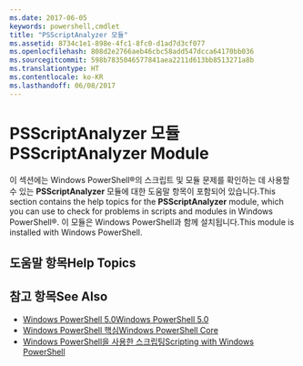 ```yaml
---
ms.date: 2017-06-05
keywords: powershell,cmdlet
title: "PSScriptAnalyzer 모듈"
ms.assetid: 8734c1e1-898e-4fc1-8fc0-d1ad7d3cf077
ms.openlocfilehash: 808d2e2766aeb46cbc58add547dcca64170bb036
ms.sourcegitcommit: 598b7835046577841aea2211d613bb8513271a8b
ms.translationtype: HT
ms.contentlocale: ko-KR
ms.lasthandoff: 06/08/2017
---
```

# <a name="psscriptanalyzer-module"></a><span data-ttu-id="94f97-103">PSScriptAnalyzer 모듈</span><span class="sxs-lookup"><span data-stu-id="94f97-103">PSScriptAnalyzer Module</span></span>
<span data-ttu-id="94f97-104">이 섹션에는 Windows PowerShell®의 스크립트 및 모듈 문제를 확인하는 데 사용할 수 있는 **PSScriptAnalyzer** 모듈에 대한 도움말 항목이 포함되어 있습니다.</span><span class="sxs-lookup"><span data-stu-id="94f97-104">This section contains the help topics for the **PSScriptAnalyzer** module, which you can use to check for problems in scripts and modules in Windows PowerShell®.</span></span> <span data-ttu-id="94f97-105">이 모듈은 Windows PowerShell과 함께 설치됩니다.</span><span class="sxs-lookup"><span data-stu-id="94f97-105">This module is installed with Windows PowerShell.</span></span>

## <a name="help-topics"></a><span data-ttu-id="94f97-106">도움말 항목</span><span class="sxs-lookup"><span data-stu-id="94f97-106">Help Topics</span></span>

## <a name="see-also"></a><span data-ttu-id="94f97-107">참고 항목</span><span class="sxs-lookup"><span data-stu-id="94f97-107">See Also</span></span>
- [<span data-ttu-id="94f97-108">Windows PowerShell 5.0</span><span class="sxs-lookup"><span data-stu-id="94f97-108">Windows PowerShell 5.0</span></span>](Windows-PowerShell-5.0.md)
- [<span data-ttu-id="94f97-109">Windows PowerShell 핵심</span><span class="sxs-lookup"><span data-stu-id="94f97-109">Windows PowerShell Core</span></span>](https://technet.microsoft.com/en-us/library/4b75f1e4-f327-48f3-92ab-bf5435094d41)
- [<span data-ttu-id="94f97-110">Windows PowerShell을 사용한 스크립팅</span><span class="sxs-lookup"><span data-stu-id="94f97-110">Scripting with Windows PowerShell</span></span>](../../getting-started/fundamental/Scripting-with-Windows-PowerShell.md)


